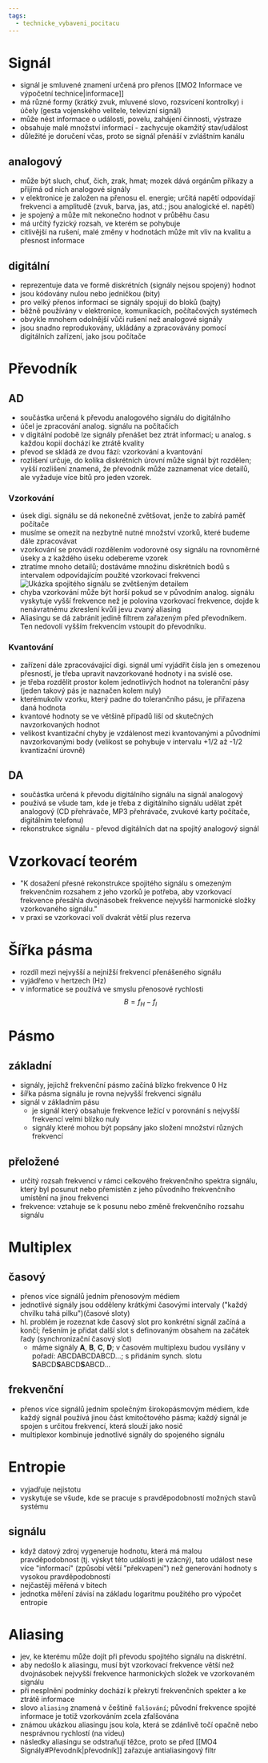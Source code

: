 ```yaml
---
tags:
  - technicke_vybaveni_pocitacu
---
```

# Signál
* signál je smluvené znamení určená pro přenos [[MO2 Informace ve výpočetní technice|informace]]
* má různé formy (krátký zvuk, mluvené slovo, rozsvícení kontrolky) i účely (gesta vojenského velitele, televizní signál)
* může nést informace o události, povelu, zahájení činnosti, výstraze
* obsahuje malé množství informací - zachycuje okamžitý stav/událost
* důležité je doručení včas, proto se signál přenáší v zvláštním kanálu
## analogový
* může být sluch, chuť, čich, zrak, hmat; mozek dává orgánům příkazy a přijímá od nich analogové signály
* v elektronice je založen na přenosu el. energie; určitá napětí odpovídají frekvenci a amplitudě (zvuk, barva, jas, atd.; jsou analogické el. napětí)
* je spojený a může mít nekonečno hodnot v průběhu času
* má určitý fyzický rozsah, ve kterém se pohybuje
* citlivější na rušení, malé změny v hodnotách může mít vliv na kvalitu a přesnost informace
## digitální
* reprezentuje data ve formě diskrétních (signály nejsou spojený) hodnot
* jsou kódovány nulou nebo jedničkou (bity)
* pro velký přenos informací se signály spojují do bloků (bajty)
* běžně používány v elektronice, komunikacích, počítačových systémech
* obvykle mnohem odolnější vůči rušení než analogové signály
* jsou snadno reprodukovány, ukládány a zpracovávány pomocí digitálních zařízení, jako jsou počítače
# Převodník
## AD
* součástka určená k převodu analogového signálu do digitálního
* účel je zpracování analog. signálu na počítačích
* v digitální podobě lze signály přenášet bez ztrát informací; u analog. s každou kopií dochází ke ztrátě kvality
* převod se skládá ze dvou fází: vzorkování a kvantování
* rozlišení určuje, do kolika diskrétních úrovní může signál být rozdělen; vyšší rozlišení znamená, že převodník může zaznamenat více detailů, ale vyžaduje více bitů pro jeden vzorek.
### Vzorkování
* úsek digi. signálu se dá nekonečně zvětšovat, jenže to zabírá paměť počítače
* musíme se omezit na nezbytně nutné množství vzorků, které budeme dále zpracovávat
* vzorkování se provádí rozdělením vodorovné osy signálu na rovnoměrné úseky a z každého úseku odebereme vzorek
* ztratíme mnoho detailů; dostáváme množinu diskrétních bodů s intervalem odpovídajícím použité vzorkovací frekvenci
![Ukázka spojitého signálu se zvětšeným detailem](https://upload.wikimedia.org/wikipedia/commons/f/f8/Spojit%C3%BD-detail.png)
* chyba vzorkování může být horší pokud se v původním analog. signálu vyskytuje vyšší frekvence než je polovina vzorkovací frekvence, dojde k nenávratnému zkreslení kvůli jevu zvaný aliasing
* Aliasingu se dá zabránit jedině filtrem zařazeným před převodníkem. Ten nedovolí vyšším frekvencím vstoupit do převodníku.
### Kvantování
* zařízení dále zpracovávající digi. signál umí vyjádřit čísla jen s omezenou přesností, je třeba upravit navzorkované hodnoty i na svislé ose.
* je třeba rozdělit prostor kolem jednotlivých hodnot na toleranční pásy (jeden takový pás je naznačen kolem nuly)
* kterémukoliv vzorku, který padne do tolerančního pásu, je přiřazena daná hodnota
* kvantové hodnoty se ve většině případů liší od skutečných navzorkovaných hodnot
* velikost kvantizační chyby je vzdálenost mezi kvantovanými a původními navzorkovanými body (velikost se pohybuje v intervalu +1/2 až -1/2 kvantizační úrovně)
## DA
* součástka určená k převodu digitálního signálu na signál analogový
* používá se všude tam, kde je třeba z digitálního signálu udělat zpět analogový (CD přehrávače, MP3 přehrávače, zvukové karty počítače, digitálním telefonu)
* rekonstrukce signálu - převod digitálních dat na spojitý analogový signál
# Vzorkovací teorém
* "K dosažení přesné rekonstrukce spojitého signálu s omezeným frekvenčním rozsahem z jeho vzorků je potřeba, aby vzorkovací frekvence přesáhla dvojnásobek frekvence nejvyšší harmonické složky vzorkovaného signálu."
* v praxi se vzorkovací volí dvakrát větší plus rezerva
# Šířka pásma
* rozdíl mezi nejvyšší a nejnižší frekvencí přenášeného signálu
* vyjádřeno v hertzech (Hz)
* v informatice se používá ve smyslu přenosové rychlosti
$$ B = f_{H}-f_{l}$$
# Pásmo
## základní
* signály, jejichž frekvenční pásmo začíná blízko frekvence 0 Hz
* šířka pásma signálu je rovna nejvyšší frekvenci signálu 
* signál v základním pásu
	* je signál který obsahuje frekvence ležící v porovnání s nejvyšší frekvencí velmi blízko nuly
	* signály které mohou být popsány jako složení množství různých frekvencí
## přeložené
* určitý rozsah frekvencí v rámci celkového frekvenčního spektra signálu, který byl posunut nebo přemístěn z jeho původního frekvenčního umístění na jinou frekvenci
* frekvence: vztahuje se k posunu nebo změně frekvenčního rozsahu signálu
# Multiplex
## časový
* přenos více signálů jedním přenosovým médiem
* jednotlivé signály jsou odděleny krátkými časovými intervaly ("každý chvilku tahá pilku")(časové sloty)
* hl. problém je rozeznat kde časový slot pro konkrétní signál začíná a končí; řešením je přidat další slot s definovaným obsahem na začátek řady (synchronizační časový slot)
	* máme signály **A**, **B**, **C**, **D**; v časovém multiplexu budou vysílány v pořadí: ABCDABCDABCD...; s přidáním synch. slotu **S**ABCD**S**ABCD**S**ABCD...
## frekvenční
* přenos více signálů jedním společným širokopásmovým médiem, kde každý signál používá jinou část kmitočtového pásma; každý signál je spojen s určitou frekvencí, která slouží jako nosič
* multiplexor kombinuje jednotlivé signály do spojeného signálu
# Entropie
* vyjadřuje nejistotu
* vyskytuje se všude, kde se pracuje s pravděpodobností možných stavů systému
## signálu
* když datový zdroj vygeneruje hodnotu, která má malou pravděpodobnost (tj. výskyt této události je vzácný), tato událost nese více "informací" (způsobí větší "překvapení") než generování hodnoty s vysokou pravděpodobností
* nejčastěji měřená v bitech
* jednotka měření závisí na základu logaritmu použitého pro výpočet entropie
# Aliasing
* jev, ke kterému může dojít při převodu spojitého signálu na diskrétní.
* aby nedošlo k aliasingu, musí být vzorkovací frekvence větší než dvojnásobek nejvyšší frekvence harmonických složek ve vzorkovaném signálu
* při nesplnění podmínky dochází k překrytí frekvenčních spekter a ke ztrátě informace
* slovo `aliasing` znamená v češtině `falšování`; původní frekvence spojité informace je totiž vzorkováním zcela zfalšována
* známou ukázkou aliasingu jsou kola, která se zdánlivě točí opačně nebo nesprávnou rychlostí (na videu)
* následky aliasingu se odstraňují těžce, proto se před [[MO4 Signály#Převodník|převodník]] zařazuje antialiasingový filtr